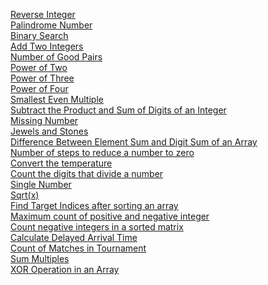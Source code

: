 [Reverse Integer](https://leetcode.com/problems/reverse-integer/)<br/>
[Palindrome Number](https://leetcode.com/problems/palindrome-number/)<br/>
[Binary Search](https://leetcode.com/problems/binary-search/)<br/>
[Add Two Integers](https://leetcode.com/problems/add-two-integers/)<br/>
[Number of Good Pairs](https://leetcode.com/problems/number-of-good-pairs/)<br/>
[Power of Two](https://leetcode.com/problems/power-of-two/submissions/874171026/)<br/>
[Power of Three](https://leetcode.com/problems/power-of-three/description/)<br/>
[Power of Four](https://leetcode.com/problems/power-of-four/description/)<br/>
[Smallest Even Multiple](https://leetcode.com/problems/smallest-even-multiple/description/)<br/>
[Subtract the Product and Sum of Digits of an Integer](https://leetcode.com/problems/subtract-the-product-and-sum-of-digits-of-an-integer/description/)<br/>
[Missing Number](https://leetcode.com/problems/missing-number/)<br/>
[Jewels and Stones](https://leetcode.com/problems/jewels-and-stones/)<br/>
[Difference Between Element Sum and Digit Sum of an Array](https://leetcode.com/problems/difference-between-element-sum-and-digit-sum-of-an-array/)<br/>
[Number of steps to reduce a number to zero](https://leetcode.com/problems/number-of-steps-to-reduce-a-number-to-zero/submissions/930002873/)<br/>
[Convert the temperature](https://leetcode.com/problems/convert-the-temperature/)<br/>
[Count the digits that divide a number](https://leetcode.com/problems/count-the-digits-that-divide-a-number/submissions/930011141/)<br/>
[Single Number](https://leetcode.com/problems/single-number/submissions/931081893/)<br/>
[Sqrt(x)](https://leetcode.com/problems/sqrtx/description/)<br/>
[Find Target Indices after sorting an array](https://leetcode.com/problems/find-target-indices-after-sorting-array/)<br/>
[Maximum count of positive and negative integer](https://leetcode.com/problems/maximum-count-of-positive-integer-and-negative-integer/)<br/>
[Count negative integers in a sorted matrix](https://leetcode.com/problems/count-negative-numbers-in-a-sorted-matrix/description/)<br/>
[Calculate Delayed Arrival Time](https://leetcode.com/problems/calculate-delayed-arrival-time/description/)<br/>
[Count of Matches in Tournament](https://leetcode.com/problems/count-of-matches-in-tournament/description/)<br/>
[Sum Multiples](https://leetcode.com/problems/sum-multiples/)<br/>
[XOR Operation in an Array](https://leetcode.com/problems/xor-operation-in-an-array/)<br/>
